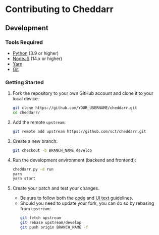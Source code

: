 
# Contributing to Cheddarr

## Development

### Tools Required

- [Python](https://www.python.org/downloads) (3.9 or higher)
- [NodeJS](https://nodejs.org/en/download/) (14.x or higher)
- [Yarn](https://yarnpkg.com/)
- [Git](https://git-scm.com/downloads)

### Getting Started

1. Fork the repository to your own GitHub account and clone it to your local device:

   ```bash
   git clone https://github.com/YOUR_USERNAME/cheddarr.git
   cd cheddarr/
   ```

2. Add the remote `upstream`:

   ```bash
   git remote add upstream https://github.com/sct/cheddarr.git
   ```

3. Create a new branch:

   ```bash
   git checkout -b BRANCH_NAME develop
   ```

4. Run the development environment (backend and frontend):

   ```bash
   cheddarr.py -d run
   yarn
   yarn start
   ```

5. Create your patch and test your changes.

   - Be sure to follow both the [code](#contributing-code) and [UI text](#ui-text-style) guidelines.
   - Should you need to update your fork, you can do so by rebasing from `upstream`:
     ```bash
     git fetch upstream
     git rebase upstream/develop
     git push origin BRANCH_NAME -f
     ```
